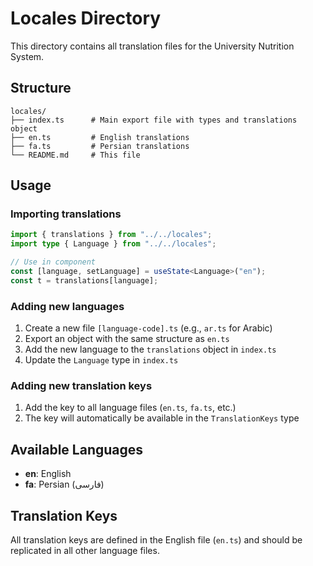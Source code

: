 # Locales Directory

This directory contains all translation files for the University Nutrition System.

## Structure

```
locales/
├── index.ts      # Main export file with types and translations object
├── en.ts         # English translations
├── fa.ts         # Persian translations
└── README.md     # This file
```

## Usage

### Importing translations

```typescript
import { translations } from "../../locales";
import type { Language } from "../../locales";

// Use in component
const [language, setLanguage] = useState<Language>("en");
const t = translations[language];
```

### Adding new languages

1. Create a new file `[language-code].ts` (e.g., `ar.ts` for Arabic)
2. Export an object with the same structure as `en.ts`
3. Add the new language to the `translations` object in `index.ts`
4. Update the `Language` type in `index.ts`

### Adding new translation keys

1. Add the key to all language files (`en.ts`, `fa.ts`, etc.)
2. The key will automatically be available in the `TranslationKeys` type

## Available Languages

- **en**: English
- **fa**: Persian (فارسی)

## Translation Keys

All translation keys are defined in the English file (`en.ts`) and should be replicated in all other language files.
